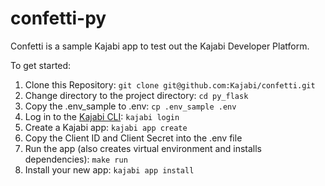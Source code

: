 # confetti-py

Confetti is a sample Kajabi app to test out the Kajabi Developer Platform.

To get started:

1. Clone this Repository: `git clone git@github.com:Kajabi/confetti.git`
1. Change directory to the project directory: `cd py_flask`
1. Copy the .env_sample to .env: `cp .env_sample .env`
1. Log in to the [Kajabi CLI](https://kajabi-platform.stoplight.io/docs/developer-platform/branches/main/ZG9jOjQ3MjM3MTgy-the-kajabi-cli): `kajabi login`
1. Create a Kajabi app: `kajabi app create`
1. Copy the Client ID and Client Secret into the .env file
1. Run the app (also creates virtual environment and installs dependencies): `make run`
1. Install your new app: `kajabi app install`
